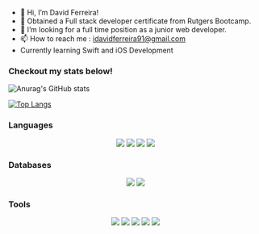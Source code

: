 - 👋 Hi, I’m David Ferreira!
- 🌱 Obtained a Full stack developer certificate from Rutgers Bootcamp. 
- 🔭 I’m looking for a full time position as a junior web developer.   
- 📫 How to reach me : idavidferreira91@gmail.com
- Currently learning Swift and iOS Development

### Checkout my stats below!
![Anurag's GitHub stats](https://github-readme-stats.vercel.app/api?username=disantoz&show_icons=true)<br />

[![Top Langs](https://github-readme-stats.vercel.app/api/top-langs/?username=disantoz)](https://github.com/anuraghazra/github-readme-stats)





<!---
DiSantoz/DiSantoz is a ✨ special ✨ repository because its `README.md` (this file) appears on your GitHub profile.
You can click the Preview link to take a look at your changes.
--->


### Languages

<p align='center'>

<img src="https://img.shields.io/badge/HTML5-E34F26?style=for-the-badge&logo=html5&logoColor=white"/>

<img src ="https://img.shields.io/badge/CSS-239120?&style=for-the-badge&logo=css3&logoColor=white"/>

<img src="https://img.shields.io/badge/JavaScript-F7DF1E?style=for-the-badge&logo=javascript&logoColor=black" />

<img src= "https://img.shields.io/badge/json-5E5C5C?style=for-the-badge&logo=json&logoColor=white" />

</p>

### Databases

<p align='center'>

<img src = "https://img.shields.io/badge/MySQL-00000F?style=for-the-badge&logo=mysql&logoColor=white" />

<img src= "https://img.shields.io/badge/MongoDB-4EA94B?style=for-the-badge&logo=mongodb&logoColor=white" />

</p>

### Tools

<p align='center'>

<img src= "https://img.shields.io/badge/npm-CB3837?style=for-the-badge&logo=npm&logoColor=white"/>
	
<img src="https://img.shields.io/badge/Node.js-339933?style=for-the-badge&logo=nodedotjs&logoColor=white"/>

<img src= "https://img.shields.io/badge/Express.js-000000?style=for-the-badge&logo=express&logoColor=white" />

<img src ="https://img.shields.io/badge/Bootstrap-563D7C?style=for-the-badge&logo=bootstrap&logoColor=white" />

<img src ="https://img.shields.io/badge/Git-F05032?style=for-the-badge&logo=git&logoColor=white"/>



